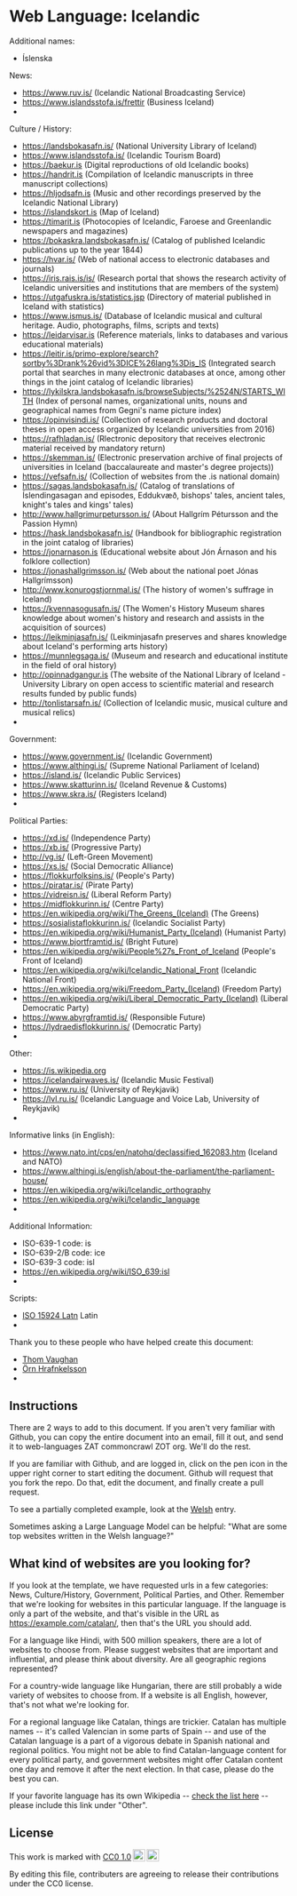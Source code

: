 # Web Language: Icelandic

Additional names:
- Íslenska

News:
- https://www.ruv.is/ (Icelandic National Broadcasting Service)
- https://www.islandsstofa.is/frettir (Business Iceland)
- 

Culture / History:
- https://landsbokasafn.is/ (National University Library of Iceland)
- https://www.islandsstofa.is/ (Icelandic Tourism Board)
- https://baekur.is (Digital reproductions of old Icelandic books)
- https://handrit.is (Compilation of Icelandic manuscripts in three manuscript collections)
- https://hljodsafn.is (Music and other recordings preserved by the Icelandic National Library)
- https://islandskort.is (Map of Iceland)
- https://timarit.is (Photocopies of Icelandic, Faroese and Greenlandic newspapers and magazines)
- https://bokaskra.landsbokasafn.is/ (Catalog of published Icelandic publications up to the year 1844)
- https://hvar.is/ (Web of national access to electronic databases and journals)
- https://iris.rais.is/is/ (Research portal that shows the research activity of Icelandic universities and institutions that are members of the system)
- https://utgafuskra.is/statistics.jsp (Directory of material published in Iceland with statistics)
- https://www.ismus.is/ (Database of Icelandic musical and cultural heritage. Audio, photographs, films, scripts and texts)
- https://leidarvisar.is (Reference materials, links to databases and various educational materials)
- https://leitir.is/primo-explore/search?sortby%3Drank%26vid%3DICE%26lang%3Dis_IS (Integrated search portal that searches in many electronic databases at once, among other things in the joint catalog of Icelandic libraries)
- https://lykilskra.landsbokasafn.is/browseSubjects/%2524N/STARTS_WITH (Index of personal names, organizational units, nouns and geographical names from Gegni's name picture index)
- https://opinvisindi.is/ (Collection of research products and doctoral theses in open access organized by Icelandic universities from 2016)
- https://rafhladan.is/ (Rlectronic depository that receives electronic material received by mandatory return)
- https://skemman.is/ (Electronic preservation archive of final projects of universities in Iceland (baccalaureate and master's degree projects))
- https://vefsafn.is/ (Collection of websites from the .is national domain)
- https://sagas.landsbokasafn.is/ (Catalog of translations of Íslendingasagan and episodes, Eddukvæð, bishops' tales, ancient tales, knight's tales and kings' tales)
- http://www.hallgrimurpetursson.is/ (About Hallgrím Pétursson and the Passion Hymn)
- https://hask.landsbokasafn.is/ (Handbook for bibliographic registration in the joint catalog of libraries)
- https://jonarnason.is (Educational website about Jón Árnason and his folklore collection)
- https://jonashallgrimsson.is/ (Web about the national poet Jónas Hallgrímsson)
- http://www.konurogstjornmal.is/ (The history of women's suffrage in Iceland)
- https://kvennasogusafn.is/ (The Women's History Museum shares knowledge about women's history and research and assists in the acquisition of sources)
- https://leikminjasafn.is/ (Leikminjasafn preserves and shares knowledge about Iceland's performing arts history)
- https://munnlegsaga.is/ (Museum and research and educational institute in the field of oral history)
- http://opinnadgangur.is (The website of the National Library of Iceland - University Library on open access to scientific material and research results funded by public funds)
- http://tonlistarsafn.is/ (Collection of Icelandic music, musical culture and musical relics)
- 

Government:
- https://www.government.is/ (Icelandic Government)
- https://www.althingi.is/ (Supreme National Parliament of Iceland)
- https://island.is/ (Icelandic Public Services)
- https://www.skatturinn.is/ (Iceland Revenue & Customs)
- https://www.skra.is/ (Registers Iceland)
- 

Political Parties:
- https://xd.is/ (Independence Party)
- https://xb.is/ (Progressive Party)
- http://vg.is/ (Left-Green Movement)
- https://xs.is/ (Social Democratic Alliance)
- https://flokkurfolksins.is/ (People's Party)
- https://piratar.is/ (Pirate Party)
- https://vidreisn.is/ (Liberal Reform Party)
- https://midflokkurinn.is/ (Centre Party)
- https://en.wikipedia.org/wiki/The_Greens_(Iceland) (The Greens)
- https://sosialistaflokkurinn.is/ (Icelandic Socialist Party)
- https://en.wikipedia.org/wiki/Humanist_Party_(Iceland) (Humanist Party)
- https://www.bjortframtid.is/ (Bright Future)
- https://en.wikipedia.org/wiki/People%27s_Front_of_Iceland (People's Front of Iceland)
- https://en.wikipedia.org/wiki/Icelandic_National_Front (Icelandic National Front)
- https://en.wikipedia.org/wiki/Freedom_Party_(Iceland) (Freedom Party)
- https://en.wikipedia.org/wiki/Liberal_Democratic_Party_(Iceland) (Liberal Democratic Party)
- https://www.abyrgframtid.is/ (Responsible Future)
- https://lydraedisflokkurinn.is/ (Democratic Party)
- 

Other:
- https://is.wikipedia.org
- https://icelandairwaves.is/ (Icelandic Music Festival)
- https://www.ru.is/ (University of Reykjavik)
- https://lvl.ru.is/ (Icelandic Language and Voice Lab, University of Reykjavik)
- 

Informative links (in English):
- https://www.nato.int/cps/en/natohq/declassified_162083.htm (Iceland and NATO)
- https://www.althingi.is/english/about-the-parliament/the-parliament-house/
- https://en.wikipedia.org/wiki/Icelandic_orthography
- https://en.wikipedia.org/wiki/Icelandic_language
- 

Additional Information:
- ISO-639-1 code: is
- ISO-639-2/B code: ice
- ISO-639-3 code: isl
- https://en.wikipedia.org/wiki/ISO_639:isl
- 


Scripts:
- <a href="https://en.wikipedia.org/wiki/ISO_15924">ISO 15924 Latn</a> Latin
- 

Thank you to these people who have helped create this document:
- [Thom Vaughan](https://github.com/thunderpoot)
- [Örn Hrafnkelsson](https://github.com/OrnElding)
- 

## Instructions

There are 2 ways to add to this document. If you aren't very familiar
with Github, you can copy the entire document into an email, fill it
out, and send it to web-languages ZAT commoncrawl ZOT org. We'll do the rest.

If you are familiar with Github, and are logged in, click on the pen
icon in the upper right corner to start editing the document.
Github will request that you fork the repo. Do that, edit the
document, and finally create a pull request.

To see a partially completed example, look at the
[Welsh](../living/welsh.md) entry.

Sometimes asking a Large Language Model can be helpful: "What are some
top websites written in the Welsh language?"

## What kind of websites are you looking for?

If you look at the template, we have requested urls in a few
categories: News, Culture/History, Government, Political Parties, and
Other. Remember that we're looking for websites in this particular
language. If the language is only a part of the website, and that's
visible in the URL as https://example.com/catalan/, then that's the
URL you should add.

For a language like Hindi, with 500 million speakers, there are a lot
of websites to choose from. Please suggest websites that are important
and influential, and please think about diversity. Are all geographic
regions represented?

For a country-wide language like Hungarian, there are still probably a
wide variety of websites to choose from. If a website is all English,
however, that's not what we're looking for.

For a regional language like Catalan, things are trickier. Catalan has
multiple names -- it's called Valencian in some parts of Spain -- and
use of the Catalan language is a part of a vigorous debate in Spanish
national and regional politics. You might not be able to find
Catalan-language content for every political party, and government
websites might offer Catalan content one day and remove it after
the next election. In that case, please do the best you can.

If your favorite language has its own Wikipedia -- [check the list here](https://en.wikipedia.org/wiki/List_of_Wikipedias) --
please include this link under "Other".

## License

<p xmlns:cc="http://creativecommons.org/ns#" >This work is marked with <a href="https://creativecommons.org/publicdomain/zero/1.0/?ref=chooser-v1" target="_blank" rel="license noopener noreferrer" style="display:inline-block;">CC0 1.0<img style="height:22px!important;margin-left:3px;vertical-align:text-bottom;" src="https://mirrors.creativecommons.org/presskit/icons/cc.svg?ref=chooser-v1" alt=""><img style="height:22px!important;margin-left:3px;vertical-align:text-bottom;" src="https://mirrors.creativecommons.org/presskit/icons/zero.svg?ref=chooser-v1" alt=""></a></p>

By editing this file, contributers are agreeing to release their contributions under the CC0 license.
